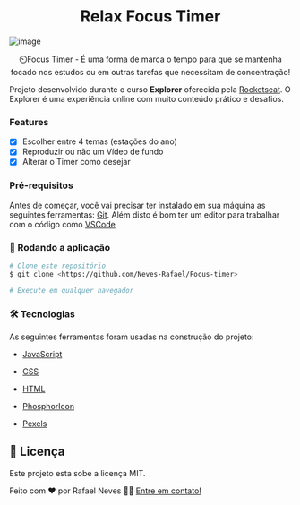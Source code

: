 <h1 align="center">Relax Focus Timer</h1>

![image](https://github.com/Neves-Rafael/Focus-timer/assets/136202919/70b79411-9555-4b9d-ae16-1bb05dc1ab94)


<p align="center">⏲️Focus Timer - É uma forma de marca o tempo para que se mantenha focado nos estudos ou em outras tarefas que necessitam de concentração!</p>


Projeto desenvolvido durante o curso **Explorer** oferecida pela [Rocketseat](https://app.rocketseat.com.br/).
O Explorer é uma experiência online com muito conteúdo prático e desafios.



### Features

- [x] Escolher entre 4 temas (estações do ano)
- [x] Reproduzir ou não um Vídeo de fundo
- [x] Alterar o Timer como desejar

### Pré-requisitos

Antes de começar, você vai precisar ter instalado em sua máquina as seguintes ferramentas:
[Git](https://git-scm.com). 
Além disto é bom ter um editor para trabalhar com o código como [VSCode](https://code.visualstudio.com/)

### 🎲 Rodando a aplicação

```bash
# Clone este repositório
$ git clone <https://github.com/Neves-Rafael/Focus-timer>

# Execute em qualquer navegador
```


### 🛠 Tecnologias

As seguintes ferramentas foram usadas na construção do projeto:

- [JavaScript](https://expo.io/)
- [CSS](https://nodejs.org/en/)
- [HTML](https://pt-br.reactjs.org/)

- [PhosphorIcon](https://reactnative.dev/)
- [Pexels](https://www.typescriptlang.org/)


## 📝 Licença

Este projeto esta sobe a licença MIT.

Feito com ❤️ por Rafael Neves 👋🏽 [Entre em contato!](https://www.linkedin.com/in/rafael-neves-profile/)

